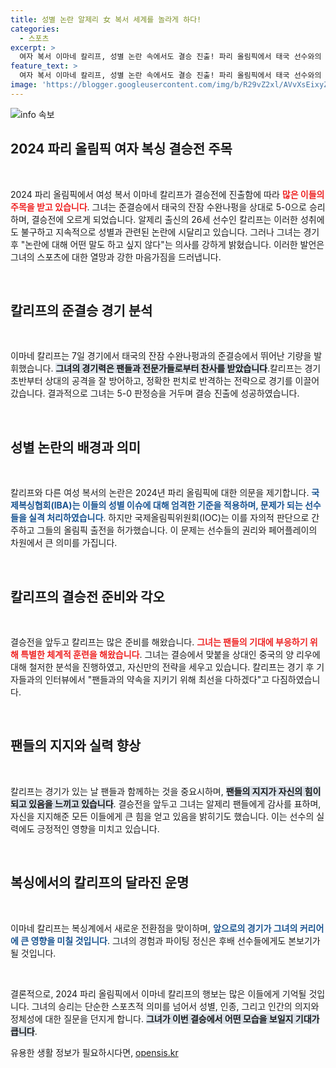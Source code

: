 ```yaml
---
title: 성별 논란 알제리 女 복서 세계를 놀라게 하다!
categories:
  - 스포츠
excerpt: >
  여자 복서 이마네 칼리프, 성별 논란 속에서도 결승 진출! 파리 올림픽에서 태국 선수와의 준결승에서 압도적인 승리. 하지만 논란에 대해 말하지 않겠다고 선을 그어, 더욱 궁금증을 자아낸다. 10일 결승 대결이 기대된다!
feature_text: >
  여자 복서 이마네 칼리프, 성별 논란 속에서도 결승 진출! 파리 올림픽에서 태국 선수와의 준결승에서 압도적인 승리. 하지만 논란에 대해 말하지 않겠다고 선을 그어, 더욱 궁금증을 자아낸다. 10일 결승 대결이 기대된다!
image: 'https://blogger.googleusercontent.com/img/b/R29vZ2xl/AVvXsEixyZcFfHzMRdzZMjFBmAUKJYCLCGyLL1o632UiGVXcaFdKo_bkvkuCioo0uUKlGfBVcT3P84aROyZIXSBEx3Aw5nCQ3pTgDom1WDC4m8eifvWiAmWEEVb4x6G_l8C0QH225ldMjyaFvpxGEBGNO37VmDTDMHGhJPq73UglMfDca1-0aw/s1600/blogspot.png'
---
```


<p><img src="https://blogger.googleusercontent.com/img/b/R29vZ2xl/AVvXsEixyZcFfHzMRdzZMjFBmAUKJYCLCGyLL1o632UiGVXcaFdKo_bkvkuCioo0uUKlGfBVcT3P84aROyZIXSBEx3Aw5nCQ3pTgDom1WDC4m8eifvWiAmWEEVb4x6G_l8C0QH225ldMjyaFvpxGEBGNO37VmDTDMHGhJPq73UglMfDca1-0aw/s1600/blogspot.png" alt="info 속보" /></p>

<h2 data-ke-size="size26">2024 파리 올림픽 여자 복싱 결승전 주목</h2>

<p data-ke-size="size16">&nbsp;</p>

<p data-ke-size="size16">2024 파리 올림픽에서 여성 복서 이마네 칼리프가 결승전에 진출함에 따라 <b><span style="color: #ee2323;">많은 이들의 주목을 받고 있습니다</span></b>. 그녀는 준결승에서 태국의 잔잠 수완나펑을 상대로 5-0으로 승리하며, 결승전에 오르게 되었습니다. 알제리 출신의 26세 선수인 칼리프는 이러한 성취에도 불구하고 지속적으로 성별과 관련된 논란에 시달리고 있습니다. 그러나 그녀는 경기 후 "논란에 대해 어떤 말도 하고 싶지 않다"는 의사를 강하게 밝혔습니다. 이러한 발언은 그녀의 스포츠에 대한 열망과 강한 마음가짐을 드러냅니다.</p>

<p data-ke-size="size16">&nbsp;</p>

<h2 data-ke-size="size26">칼리프의 준결승 경기 분석</h2>

<p data-ke-size="size16">&nbsp;</p>

<p data-ke-size="size16">이마네 칼리프는 7일 경기에서 태국의 잔잠 수완나펑과의 준결승에서 뛰어난 기량을 발휘했습니다. <b><span style="background-color: #21538527;">그녀의 경기력은 팬들과 전문가들로부터 찬사를 받았습니다</span></b>.칼리프는 경기 초반부터 상대의 공격을 잘 방어하고, 정확한 펀치로 반격하는 전략으로 경기를 이끌어갔습니다. 결과적으로 그녀는 5-0 판정승을 거두며 결승 진출에 성공하였습니다.</p>

<p data-ke-size="size16">&nbsp;</p>

<h2 data-ke-size="size26">성별 논란의 배경과 의미</h2>

<p data-ke-size="size16">&nbsp;</p>

<p data-ke-size="size16">칼리프와 다른 여성 복서의 논란은 2024년 파리 올림픽에 대한 의문을 제기합니다. <b><span style="color: #1a5490;">국제복싱협회(IBA)는 이들의 성별 이슈에 대해 엄격한 기준을 적용하며, 문제가 되는 선수들을 실격 처리하였습니다</span></b>. 하지만 국제올림픽위원회(IOC)는 이를 자의적 판단으로 간주하고 그들의 올림픽 출전을 허가했습니다. 이 문제는 선수들의 권리와 페어플레이의 차원에서 큰 의미를 가집니다.</p>

<p data-ke-size="size16">&nbsp;</p>

<h2 data-ke-size="size26">칼리프의 결승전 준비와 각오</h2>

<p data-ke-size="size16">&nbsp;</p>

<p data-ke-size="size16">결승전을 앞두고 칼리프는 많은 준비를 해왔습니다. <b><span style="color: #ee2323;">그녀는 팬들의 기대에 부응하기 위해 특별한 체계적 훈련을 해왔습니다</span></b>. 그녀는 결승에서 맞붙을 상대인 중국의 양 리우에 대해 철저한 분석을 진행하였고, 자신만의 전략을 세우고 있습니다. 칼리프는 경기 후 기자들과의 인터뷰에서 "팬들과의 약속을 지키기 위해 최선을 다하겠다"고 다짐하였습니다.</p>

<p data-ke-size="size16">&nbsp;</p>

<h2 data-ke-size="size26">팬들의 지지와 실력 향상</h2>

<p data-ke-size="size16">&nbsp;</p>

<p data-ke-size="size16">칼리프는 경기가 있는 날 팬들과 함께하는 것을 중요시하며, <b><span style="background-color: #21538527;">팬들의 지지가 자신의 힘이 되고 있음을 느끼고 있습니다</span></b>. 결승전을 앞두고 그녀는 알제리 팬들에게 감사를 표하며, 자신을 지지해준 모든 이들에게 큰 힘을 얻고 있음을 밝히기도 했습니다. 이는 선수의 실력에도 긍정적인 영향을 미치고 있습니다.</p>

<p data-ke-size="size16">&nbsp;</p>

<h2 data-ke-size="size26">복싱에서의 칼리프의 달라진 운명</h2>

<p data-ke-size="size16">&nbsp;</p>

<p data-ke-size="size16">이마네 칼리프는 복싱계에서 새로운 전환점을 맞이하며, <b><span style="color: #1a5490;">앞으로의 경기가 그녀의 커리어에 큰 영향을 미칠 것입니다</span></b>. 그녀의 경험과 파이팅 정신은 후배 선수들에게도 본보기가 될 것입니다.</p>

<p data-ke-size="size16">&nbsp;</p>

<p data-ke-size="size16">결론적으로, 2024 파리 올림픽에서 이마네 칼리프의 행보는 많은 이들에게 기억될 것입니다. 그녀의 승리는 단순한 스포츠적 의미를 넘어서 성별, 인종, 그리고 인간의 의지와 정체성에 대한 질문을 던지게 합니다. <b><span style="background-color: #21538527;">그녀가 이번 결승에서 어떤 모습을 보일지 기대가 큽니다</span></b>.</p>
유용한 생활 정보가 필요하시다면, <a href="https://opensis.kr" rel="dofollow">opensis.kr</a>


